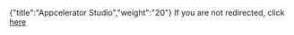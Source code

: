 {"title":"Appcelerator Studio","weight":"20"} If you are not redirected, click [here](/docs/appc/Axway_Appcelerator_Studio/)
